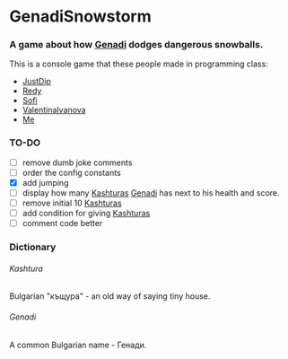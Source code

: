 # GenadiSnowstorm
### A game about how [Genadi](#genadi) dodges dangerous snowballs.
This is a console game that these people made in programming class:
* [JustDip](https://github.com/JustDip)
* [Redy](https://github.com/Redy-1)
* [Sofi](https://github.com/SofiaStanimirova)
* [ValentinaIvanova](https://github.com/Valentina-Ivanova)
* [Me](https://github.com/GiggioG)

### TO-DO
- [ ] remove dumb joke comments
- [ ] order the config constants
- [X] add jumping
- [ ] display how many [Kashturas](#kashtura) [Genadi](#genadi) has next to his health and score.
- [ ] remove initial 10 [Kashturas](#kashtura)
- [ ] add condition for giving [Kashturas](#kashtura)
- [ ] comment code better

### Dictionary
###### Kashtura
Bulgarian "къщура" - an old way of saying tiny house.
###### Genadi
A common Bulgarian name - Генади.